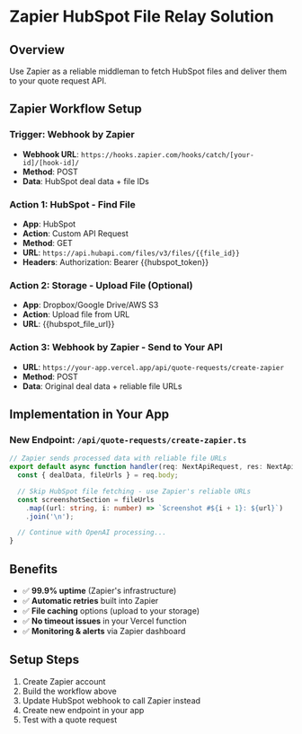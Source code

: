 # Zapier HubSpot File Relay Solution

## Overview

Use Zapier as a reliable middleman to fetch HubSpot files and deliver them to your quote request API.

## Zapier Workflow Setup

### Trigger: Webhook by Zapier

- **Webhook URL**: `https://hooks.zapier.com/hooks/catch/[your-id]/[hook-id]/`
- **Method**: POST
- **Data**: HubSpot deal data + file IDs

### Action 1: HubSpot - Find File

- **App**: HubSpot
- **Action**: Custom API Request
- **Method**: GET
- **URL**: `https://api.hubapi.com/files/v3/files/{{file_id}}`
- **Headers**: Authorization: Bearer {{hubspot_token}}

### Action 2: Storage - Upload File (Optional)

- **App**: Dropbox/Google Drive/AWS S3
- **Action**: Upload file from URL
- **URL**: {{hubspot_file_url}}

### Action 3: Webhook by Zapier - Send to Your API

- **URL**: `https://your-app.vercel.app/api/quote-requests/create-zapier`
- **Method**: POST
- **Data**: Original deal data + reliable file URLs

## Implementation in Your App

### New Endpoint: `/api/quote-requests/create-zapier.ts`

```typescript
// Zapier sends processed data with reliable file URLs
export default async function handler(req: NextApiRequest, res: NextApiResponse) {
  const { dealData, fileUrls } = req.body;

  // Skip HubSpot file fetching - use Zapier's reliable URLs
  const screenshotSection = fileUrls
    .map((url: string, i: number) => `Screenshot #${i + 1}: ${url}`)
    .join('\n');

  // Continue with OpenAI processing...
}
```

## Benefits

- ✅ **99.9% uptime** (Zapier's infrastructure)
- ✅ **Automatic retries** built into Zapier
- ✅ **File caching** options (upload to your storage)
- ✅ **No timeout issues** in your Vercel function
- ✅ **Monitoring & alerts** via Zapier dashboard

## Setup Steps

1. Create Zapier account
2. Build the workflow above
3. Update HubSpot webhook to call Zapier instead
4. Create new endpoint in your app
5. Test with a quote request

